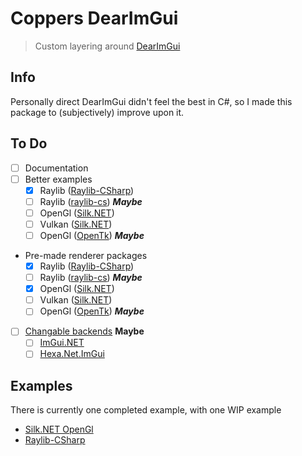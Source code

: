 # Coppers DearImGui

> Custom layering around [DearImGui](https://github.com/ocornut/imgui)

## Info

Personally direct DearImGui didn't feel the best in C#, so I made this package to (subjectively) improve upon it.

## To Do

- [ ] Documentation
- [ ] Better examples
    - [X] Raylib ([Raylib-CSharp](https://github.com/MrScautHD/Raylib-CSharp))
    - [ ] Raylib ([raylib-cs](https://github.com/chrisdill/raylib-cs)) ***Maybe***
    - [ ] OpenGl ([Silk.NET](https://github.com/dotnet/Silk.NET))
    - [ ] Vulkan ([Silk.NET](https://github.com/dotnet/Silk.NET))
    - [ ] OpenGl ([OpenTk](https://github.com/opentk/opentk)) ***Maybe***
- Pre-made renderer packages
    - [X] Raylib ([Raylib-CSharp](https://github.com/MrScautHD/Raylib-CSharp))
    - [ ] Raylib ([raylib-cs](https://github.com/chrisdill/raylib-cs)) ***Maybe***
    - [X] OpenGl ([Silk.NET](https://github.com/dotnet/Silk.NET))
    - [ ] Vulkan ([Silk.NET](https://github.com/dotnet/Silk.NET))
    - [ ] OpenGl ([OpenTk](https://github.com/opentk/opentk)) ***Maybe***
- [ ] [Changable backends](https://github.com/copperdevs/CopperDevs.DearImGui/tree/multi-backends) **Maybe**
    - [ ] [ImGui.NET](https://github.com/ImGuiNET/ImGui.NET)
    - [ ] [Hexa.Net.ImGui](https://www.nuget.org/packages/Hexa.NET.ImGui/)

## Examples

There is currently one completed example, with one WIP example

- [Silk.NET OpenGl](./CopperDevs.DearImGui.Example.OpenGl.SilkNet)
- [Raylib-CSharp](./CopperDevs.DearImGui.Example.Raylib)